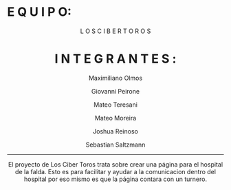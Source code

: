 <h1>  E Q U I P O: </h1>
<center h1> L O S       C I B E R   T O R O S </h1>
<br>
<h1> I N T E G R A N T E S :</h1>
<center div>
    <p>     Maximiliano Olmos </p>         
    <p>     Giovanni Peirone </p>
    <p>     Mateo Teresani</p>
    <p>     Mateo Moreira </p>
    <p>     Joshua Reinoso </p>
    <p>     Sebastian Saltzmann </p>
</div>

<hr>
<p>El proyecto de Los Ciber Toros trata sobre crear una página para el hospital de la falda.
Esto es para facilitar y ayudar a la comunicacion dentro del hospital por eso mismo es que la página contara  con un turnero.</p>
